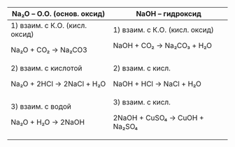 | Na₂O – О.О. (основ. оксид) | NaOH – гидроксид |
|----------|----------|
| 1) взаим. с К.О. (кисл. оксид) <p> Na₂O + CO₂ → Na₂CO3 </p> | 1) взаим. с К.О. (кисл. оксид) <p> NaOH + CO₂ → Na₂CO₃ + H₂O </p> |
| 2) взаим. с кислотой <p> Na₂O + 2HCl → 2NaCl + H₂O </p>| 2) взаим. с кисл. <p> NaOH + HCl → NaCl + H₂O </p> |
| 3) взаим. с водой <p> Na₂O + H₂O → 2NaOH </p> | 3) взаим. с кисл. <p> 2NaOH + CuSO₄ → CuOH + Na₂SO₄ </p> |
